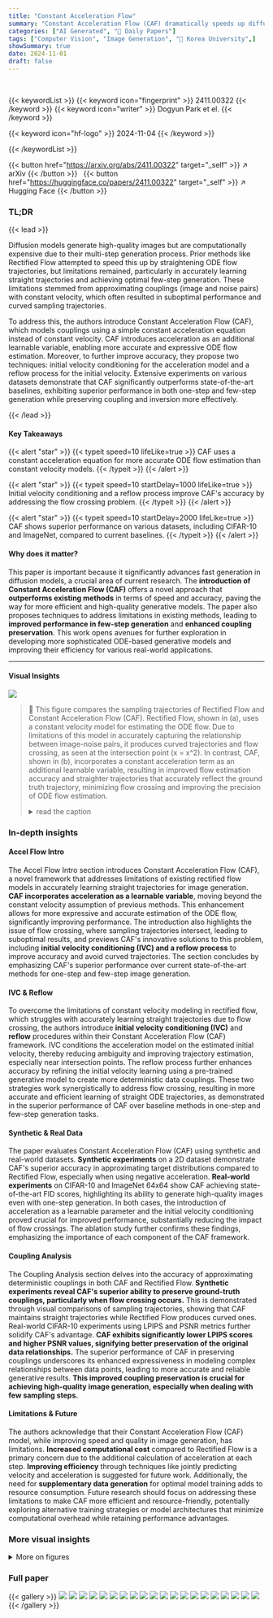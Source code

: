 ```yaml
---
title: "Constant Acceleration Flow"
summary: "Constant Acceleration Flow (CAF) dramatically speeds up diffusion model generation by using a constant acceleration equation, outperforming state-of-the-art methods with improved accuracy and few-step..."
categories: ["AI Generated", "🤗 Daily Papers"]
tags: ["Computer Vision", "Image Generation", "🏢 Korea University",]
showSummary: true
date: 2024-11-01
draft: false
---
```


<br>

{{< keywordList >}}
{{< keyword icon="fingerprint" >}} 2411.00322 {{< /keyword >}}
{{< keyword icon="writer" >}} Dogyun Park et el. {{< /keyword >}}
 
{{< keyword icon="hf-logo" >}} 2024-11-04 {{< /keyword >}}
 
{{< /keywordList >}}

{{< button href="https://arxiv.org/abs/2411.00322" target="_self" >}}
↗ arXiv
{{< /button >}}
&nbsp; 
{{< button href="https://huggingface.co/papers/2411.00322" target="_self" >}}
↗ Hugging Face
{{< /button >}}

### TL;DR


{{< lead >}}

Diffusion models generate high-quality images but are computationally expensive due to their multi-step generation process.  Prior methods like Rectified Flow attempted to speed this up by straightening ODE flow trajectories, but limitations remained, particularly in accurately learning straight trajectories and achieving optimal few-step generation. These limitations stemmed from approximating couplings (image and noise pairs) with constant velocity, which often resulted in suboptimal performance and curved sampling trajectories. 

To address this, the authors introduce Constant Acceleration Flow (CAF), which models couplings using a simple constant acceleration equation instead of constant velocity.  CAF introduces acceleration as an additional learnable variable, enabling more accurate and expressive ODE flow estimation.  Moreover, to further improve accuracy, they propose two techniques: initial velocity conditioning for the acceleration model and a reflow process for the initial velocity.  Extensive experiments on various datasets demonstrate that CAF significantly outperforms state-of-the-art baselines, exhibiting superior performance in both one-step and few-step generation while preserving coupling and inversion more effectively.

{{< /lead >}}


#### Key Takeaways

{{< alert "star" >}}
{{< typeit speed=10 lifeLike=true >}} CAF uses a constant acceleration equation for more accurate ODE flow estimation than constant velocity models. {{< /typeit >}}
{{< /alert >}}

{{< alert "star" >}}
{{< typeit speed=10 startDelay=1000 lifeLike=true >}} Initial velocity conditioning and a reflow process improve CAF's accuracy by addressing the flow crossing problem. {{< /typeit >}}
{{< /alert >}}

{{< alert "star" >}}
{{< typeit speed=10 startDelay=2000 lifeLike=true >}} CAF shows superior performance on various datasets, including CIFAR-10 and ImageNet, compared to current baselines. {{< /typeit >}}
{{< /alert >}}

#### Why does it matter?
This paper is important because it significantly advances fast generation in diffusion models, a crucial area of current research.  The **introduction of Constant Acceleration Flow (CAF)** offers a novel approach that **outperforms existing methods** in terms of speed and accuracy, paving the way for more efficient and high-quality generative models.  The paper also proposes techniques to address limitations in existing methods, leading to **improved performance in few-step generation** and **enhanced coupling preservation**.  This work opens avenues for further exploration in developing more sophisticated ODE-based generative models and improving their efficiency for various real-world applications.

------
#### Visual Insights



![](https://arxiv.org/html/2411.00322/x1.png)

> 🔼 This figure compares the sampling trajectories of Rectified Flow and Constant Acceleration Flow (CAF). Rectified Flow, shown in (a), uses a constant velocity model for estimating the ODE flow.  Due to limitations of this model in accurately capturing the relationship between image-noise pairs, it produces curved trajectories and flow crossing, as seen at the intersection point (x = x^2).  In contrast, CAF, shown in (b), incorporates a constant acceleration term as an additional learnable variable, resulting in improved flow estimation accuracy and straighter trajectories that accurately reflect the ground truth trajectory, minimizing flow crossing and improving the precision of ODE flow estimation.
> <details>
> <summary>read the caption</summary>
> (a) Rectified Flow
> </details>







### In-depth insights


#### Accel Flow Intro
The Accel Flow Intro section introduces Constant Acceleration Flow (CAF), a novel framework that addresses limitations of existing rectified flow models in accurately learning straight trajectories for image generation.  **CAF incorporates acceleration as a learnable variable**, moving beyond the constant velocity assumption of previous methods. This enhancement allows for more expressive and accurate estimation of the ODE flow, significantly improving performance.  The introduction also highlights the issue of flow crossing, where sampling trajectories intersect, leading to suboptimal results, and previews CAF's innovative solutions to this problem, including **initial velocity conditioning (IVC) and a reflow process** to improve accuracy and avoid curved trajectories. The section concludes by emphasizing CAF's superior performance over current state-of-the-art methods for one-step and few-step image generation.

#### IVC & Reflow
To overcome the limitations of constant velocity modeling in rectified flow, which struggles with accurately learning straight trajectories due to flow crossing, the authors introduce **initial velocity conditioning (IVC)** and **reflow** procedures within their Constant Acceleration Flow (CAF) framework.  IVC conditions the acceleration model on the estimated initial velocity, thereby reducing ambiguity and improving trajectory estimation, especially near intersection points. The reflow process further enhances accuracy by refining the initial velocity learning using a pre-trained generative model to create more deterministic data couplings. These two strategies work synergistically to address flow crossing, resulting in more accurate and efficient learning of straight ODE trajectories, as demonstrated in the superior performance of CAF over baseline methods in one-step and few-step generation tasks.

#### Synthetic & Real Data
The paper evaluates Constant Acceleration Flow (CAF) using synthetic and real-world datasets.  **Synthetic experiments** on a 2D dataset demonstrate CAF's superior accuracy in approximating target distributions compared to Rectified Flow, especially when using negative acceleration.  **Real-world experiments** on CIFAR-10 and ImageNet 64x64 show CAF achieving state-of-the-art FID scores, highlighting its ability to generate high-quality images even with one-step generation.  In both cases, the introduction of acceleration as a learnable parameter and the initial velocity conditioning proved crucial for improved performance, substantially reducing the impact of flow crossings. The ablation study further confirms these findings, emphasizing the importance of each component of the CAF framework.

#### Coupling Analysis
The Coupling Analysis section delves into the accuracy of approximating deterministic couplings in both CAF and Rectified Flow.  **Synthetic experiments reveal CAF's superior ability to preserve ground-truth couplings, particularly when flow crossing occurs.**  This is demonstrated through visual comparisons of sampling trajectories, showing that CAF maintains straight trajectories while Rectified Flow produces curved ones. Real-world CIFAR-10 experiments using LPIPS and PSNR metrics further solidify CAF's advantage. **CAF exhibits significantly lower LPIPS scores and higher PSNR values, signifying better preservation of the original data relationships.**  The superior performance of CAF in preserving couplings underscores its enhanced expressiveness in modeling complex relationships between data points, leading to more accurate and reliable generative results.  **This improved coupling preservation is crucial for achieving high-quality image generation, especially when dealing with few sampling steps.**

#### Limitations & Future
The authors acknowledge that their Constant Acceleration Flow (CAF) model, while improving speed and quality in image generation, has limitations.  **Increased computational cost** compared to Rectified Flow is a primary concern due to the additional calculation of acceleration at each step.  **Improving efficiency** through techniques like jointly predicting velocity and acceleration is suggested for future work.  Additionally, the need for **supplementary data generation** for optimal model training adds to resource consumption. Future research should focus on addressing these limitations to make CAF more efficient and resource-friendly, potentially exploring alternative training strategies or model architectures that minimize computational overhead while retaining performance advantages.


### More visual insights

<details>
<summary>More on figures
</summary>


![](https://arxiv.org/html/2411.00322/x2.png)

> 🔼 This figure, part (b) of Figure 1, illustrates the Constant Acceleration Flow (CAF) and how it addresses the flow crossing problem inherent in ODE flow models.  In contrast to Rectified Flow (part (a)), CAF introduces acceleration as a learnable parameter, enabling a more accurate representation of the ODE trajectories between the source and target data distributions.  Specifically, the diagram shows that CAF, utilizing Initial Velocity Conditioning (IVC), successfully minimizes ambiguity at the point where flow crossing occurs (x=x²), resulting in accurate and smoother sampling trajectories.
> <details>
> <summary>read the caption</summary>
> (b) Constant Acceleration Flow
> </details>



![](https://arxiv.org/html/2411.00322/x3.png)

> 🔼 This figure compares the performance of Rectified Flow and Constant Acceleration Flow (CAF) in addressing the flow crossing problem.  Rectified Flow, shown in (a), attempts to model the flow between data points using constant velocity, resulting in approximation errors and curved sampling trajectories when trajectories intersect at a point x<sub>t</sub> where x<sub>t</sub><sup>1</sup> = x<sub>t</sub><sup>2</sup>. In contrast, CAF, shown in (b), uses Initial Velocity Conditioning (IVC) to incorporate acceleration as a learnable variable. This allows CAF to more accurately estimate ground-truth trajectories by mitigating the ambiguity at intersection points and minimizing curved paths.
> <details>
> <summary>read the caption</summary>
> Figure 1: Initial Velocity Conditioning (IVC). We illustrate the importance of IVC to address the flow crossing problem, which hinders the learning of straight ODE trajectories during training. In Fig. 1(a), Rectified flow suffers from approximation errors at the overlapping point 𝐱tsubscript𝐱𝑡\mathbf{x}_{t}bold_x start_POSTSUBSCRIPT italic_t end_POSTSUBSCRIPT (where 𝐱t1=𝐱t2superscriptsubscript𝐱𝑡1superscriptsubscript𝐱𝑡2\mathbf{x}_{t}^{1}=\mathbf{x}_{t}^{2}bold_x start_POSTSUBSCRIPT italic_t end_POSTSUBSCRIPT start_POSTSUPERSCRIPT 1 end_POSTSUPERSCRIPT = bold_x start_POSTSUBSCRIPT italic_t end_POSTSUBSCRIPT start_POSTSUPERSCRIPT 2 end_POSTSUPERSCRIPT), resulting in curved sampling trajectories due to flow crossing. Conversely, Fig. 1(b) demonstrates that CAF, utilizing IVC, successfully estimates ground-truth trajectories by minimizing the ambiguity at 𝐱tsubscript𝐱𝑡\mathbf{x}_{t}bold_x start_POSTSUBSCRIPT italic_t end_POSTSUBSCRIPT.
> </details>



![](https://arxiv.org/html/2411.00322/x4.png)

> 🔼 Figure 2 displays a comparison of sample generation results between the 2-Rectified Flow and the Constant Acceleration Flow (CAF) methods using a 2D synthetic dataset.  The source distribution (π₀, blue) and target distribution (π₁, green) are modeled using Gaussian mixture models. The experiment uses a single sampling step (N=1).  The figure shows that 2-Rectified Flow often produces samples that deviate significantly from the target distribution (π₁). In contrast, CAF generates samples (orange) that closely match the target distribution (π₁), demonstrating its superior accuracy in estimating the target distribution.
> <details>
> <summary>read the caption</summary>
> Figure 2:  2D synthetic dataset. We compare results between 2-Rectified flow and our Constant Acceleration Flow (CAF) on 2D synthetic data. π0subscript𝜋0\pi_{0}italic_π start_POSTSUBSCRIPT 0 end_POSTSUBSCRIPT (blue) and π1subscript𝜋1\pi_{1}italic_π start_POSTSUBSCRIPT 1 end_POSTSUBSCRIPT (green) are source and target distributions parameterized by Gaussian mixture models. Here, the number of sampling steps is N=1𝑁1N=1italic_N = 1. While 2-Rectified flow frequently generates samples that deviate from π1subscript𝜋1\pi_{1}italic_π start_POSTSUBSCRIPT 1 end_POSTSUBSCRIPT, CAF more accurately estimates the target distribution π1subscript𝜋1\pi_{1}italic_π start_POSTSUBSCRIPT 1 end_POSTSUBSCRIPT. The generated samples (orange) from CAF form a more similar distribution as the target distribution π1subscript𝜋1\pi_{1}italic_π start_POSTSUBSCRIPT 1 end_POSTSUBSCRIPT.
> </details>



![](https://arxiv.org/html/2411.00322/x5.png)

> 🔼 This figure visualizes how different initial velocities, controlled by the hyperparameter *h*, influence the sampling trajectories in the Constant Acceleration Flow (CAF) model.  The plots show trajectories generated by sampling across seven steps (N=7) starting from a mixture of Gaussian distributions (π0) and aiming for another mixture of Gaussians (π1).  The variations in trajectories for different values of *h* demonstrate CAF's ability to adjust its flow characteristics through the initial velocity, resulting in different paths to reach the target distribution. This highlights CAF's flexibility in modeling complex couplings between initial and target distributions.
> <details>
> <summary>read the caption</summary>
> Figure 3: Sampling trajectories of CAF with different hℎhitalic_h. The sampling trajectories of CAF are displayed for different values of hℎhitalic_h, which determines the initial velocity and acceleration. π0subscript𝜋0\pi_{0}italic_π start_POSTSUBSCRIPT 0 end_POSTSUBSCRIPT and π1subscript𝜋1\pi_{1}italic_π start_POSTSUBSCRIPT 1 end_POSTSUBSCRIPT are mixtures of Gaussian distributions. We sample across sampling steps of N=7𝑁7N=7italic_N = 7 to show how sampling trajectories change with hℎhitalic_h.
> </details>



![](https://arxiv.org/html/2411.00322/x6.png)

> 🔼 This table presents a comparison of the performance of various generative models on the ImageNet 64x64 dataset.  The models are evaluated based on their Fréchet Inception Distance (FID) scores, which measure the quality of generated images by comparing their distribution to the true ImageNet distribution. Lower FID scores indicate better performance.  Additionally,  Inception Scores (IS) and recall are provided to give a more comprehensive evaluation of the models' ability to generate high-quality and diverse images. The table breaks down the performance of different model types, including GANs, diffusion models, consistency models, and the proposed Constant Acceleration Flow (CAF) model. Different numbers of sampling steps (N) are also considered to assess the trade-off between speed and image quality.
> <details>
> <summary>read the caption</summary>
> Table 2: Performance on ImageNet 64×64646464\times 6464 × 64.
> </details>



![](https://arxiv.org/html/2411.00322/x7.png)

> 🔼 This figure compares the sampling trajectories of Rectified Flow and Constant Acceleration Flow (CAF) during training.  Rectified flow, due to flow crossing issues, results in curved trajectories that deviate from the intended path between data points (x0 and x1). In contrast, CAF, utilizing Initial Velocity Conditioning (IVC), effectively learns straight trajectories by mitigating the ambiguity at the intersection points, leading to more accurate estimation of ODE flows.
> <details>
> <summary>read the caption</summary>
> (a)
> </details>



![](https://arxiv.org/html/2411.00322/x8.png)

> 🔼 This figure shows a comparison of coupling preservation between Rectified Flow and CAF.  The top row shows the ground truth (GT) coupling.  The second row displays the results from 2-Rectified Flow (2-RF).  The bottom row shows the results obtained using CAF. Each column represents a different image pair, demonstrating how CAF preserves the coupling more accurately than Rectified Flow, especially when the sampling trajectories would otherwise intersect (flow crossing). The LPIPS scores are shown in parentheses to quantitatively assess the similarity of the generated image to the ground truth.
> <details>
> <summary>read the caption</summary>
> (b)
> </details>



![](https://arxiv.org/html/2411.00322/x9.png)

> 🔼 Figure 4 presents a qualitative comparison of image generation results between the 2-Rectified Flow model and the Constant Acceleration Flow (CAF) model proposed in the paper.  The comparison is done using the CIFAR-10 dataset, a standard benchmark for image generation. Two different numbers of sampling steps (N=1 and N=10) are used to generate images. For each setting, the same input noise vector,  𝐱0, is fed to both models. The resulting generated images, 𝐱1, are then displayed. The figure demonstrates that CAF generates images that are visually more realistic and detailed than 2-Rectified Flow, particularly when using fewer sampling steps (N=1). This improved quality highlights the advantages of CAF in generating high-quality images efficiently.
> <details>
> <summary>read the caption</summary>
> Figure 4: Qualitative results on CIFAR-10. We compare the quality of generated images from 2-Rectified flow and CAF (Ours) with N=1𝑁1N=1italic_N = 1 and 10101010. Each image 𝐱1subscript𝐱1\mathbf{x}_{1}bold_x start_POSTSUBSCRIPT 1 end_POSTSUBSCRIPT is generated from the same 𝐱0subscript𝐱0\mathbf{x}_{0}bold_x start_POSTSUBSCRIPT 0 end_POSTSUBSCRIPT for both models. CAF generates more vivid images with intricate details than 2-RF for both N𝑁Nitalic_N.
> </details>



![](https://arxiv.org/html/2411.00322/x10.png)

> 🔼 This table presents a quantitative comparison of coupling preservation between the 2-Rectified Flow and the proposed Constant Acceleration Flow (CAF). Coupling preservation refers to how well the model maintains the relationships between the initial noise (x0) and the target image (x1) during the generation process.  The table shows the LPIPS (Learned Perceptual Image Patch Similarity) score and the PSNR (Peak Signal-to-Noise Ratio) between the generated image from the initial noise and the ground truth image from the training data.  Lower LPIPS scores indicate better perceptual similarity, while higher PSNR values indicate better structural similarity.
> <details>
> <summary>read the caption</summary>
> Table 3: Coupling preservation.
> </details>



![](https://arxiv.org/html/2411.00322/x11.png)

> 🔼 This table compares the straightness of the learned ODE trajectories for two different models, 2-Rectified Flow and CAF (Constant Acceleration Flow), across two datasets: a synthetic 2D dataset and the CIFAR-10 dataset. The straightness is measured using the Normalized Flow Straightness Score (NFSS), which quantifies how closely the learned trajectory follows a straight line. Lower scores indicate greater straightness and better efficiency.  The results show that CAF achieves a lower NFSS score than 2-Rectified Flow, indicating that CAF learns straighter ODE trajectories.
> <details>
> <summary>read the caption</summary>
> Table 4: Flow straightness comparison.
> </details>



![](https://arxiv.org/html/2411.00322/x12.png)

> 🔼 This table presents the results of an ablation study conducted on the CIFAR-10 dataset using a one-step generation model (N=1).  The study systematically examines the contribution of different components within the Constant Acceleration Flow (CAF) framework.  Specifically, it compares the performance of various configurations, including baselines (Rectified Flow and 2-Rectified Flow),  and versions of CAF with or without initial velocity conditioning (IVC) and/or a reflow procedure.  The primary metric used for evaluation is the Fréchet Inception Distance (FID), a measure of image quality.  This allows for a quantitative assessment of the impact of each individual component on the overall model performance.
> <details>
> <summary>read the caption</summary>
> Table 5: Ablation study on CIFAR-10 (N=1𝑁1N=1italic_N = 1).
> </details>



![](https://arxiv.org/html/2411.00322/x13.png)

> 🔼 This figure shows a comparison of sampling trajectories between Rectified Flow and CAF on a 2D synthetic dataset.  The blue and green dots represent the source (π₀) and target (π₁) distributions respectively, while the orange dots show the generated samples.  Rectified flow frequently produces samples that deviate from the target distribution, while CAF's samples are much closer to the target.  Different subplots illustrate this comparison for different values of h, a hyperparameter controlling the initial velocity in CAF, demonstrating how CAF's sampling trajectories change.
> <details>
> <summary>read the caption</summary>
> (a)
> </details>



![](https://arxiv.org/html/2411.00322/x14.png)

> 🔼 This figure shows qualitative results comparing the performance of 2-Rectified Flow and CAF on CIFAR-10.  For both models, images are generated from the same starting noise (x0) for both one step (N=1) and ten steps (N=10). The comparison highlights the superior image quality produced by CAF, which generates more vivid images with finer details than 2-Rectified Flow in both cases.
> <details>
> <summary>read the caption</summary>
> (b)
> </details>



![](https://arxiv.org/html/2411.00322/x15.png)

> 🔼 Figure 5 demonstrates how Constant Acceleration Flow (CAF) addresses the flow crossing problem, which hinders the accurate learning of straight ODE trajectories during training.  Panel (a) shows sampling trajectories for both Rectified Flow (RF) and CAF.  RF's trajectories intersect due to the flow crossing problem, which results in the model learning inaccurate trajectories and rewiring the flow.  CAF, however, successfully preserves the coupling between the source (x0) and target (x1) distributions by accurately learning straight trajectories without intersections. Panel (b) illustrates the improved image generation results of CAF compared to RF. CAF accurately generates target images from a given noise, for example, a car from car noise, while RF often fails, generating unrelated images (e.g., a frog from car noise). LPIPS (Learned Perceptual Image Patch Similarity) scores quantify the perceptual difference between the ground truth images and the generated images.
> <details>
> <summary>read the caption</summary>
> Figure 5: Experiments for coupling preservation. (a) We plot the sampling trajectories during training where their interpolation paths ℐℐ\mathcal{I}caligraphic_I are crossed. Due to the flow crossing, RF (top) rewires the coupling, whereas CAF (bottom) preserves the coupling of training data. (b) CAF accurately generates target images from the given noise (e.g., a car from the car noise), while RF often fails (e.g., a frog from the car noise). LPIPS [52] values are in parentheses.
> </details>



![](https://arxiv.org/html/2411.00322/extracted/5970431/supple_figures/ctm.png)

> 🔼 This table presents a quantitative comparison of reconstruction error achieved by different models.  The models are evaluated on their ability to reconstruct an image from its encoded representation.  Lower values of PSNR (Peak Signal-to-Noise Ratio) and LPIPS (Learned Perceptual Image Patch Similarity) indicate better reconstruction quality, meaning a more accurate reproduction of the original image.
> <details>
> <summary>read the caption</summary>
> Table 6: Reconstruction error.
> </details>



![](https://arxiv.org/html/2411.00322/x16.png)

> 🔼 This table presents the results of a box inpainting task, a real-world application of the proposed Constant Acceleration Flow (CAF) model.  It compares the performance of CAF against several baseline models (CM, CTM, 2-Rectified Flow) in terms of FID (Fréchet Inception Distance) scores.  The number of forward diffusion steps (NFE) used by each model is also shown.  Lower FID scores indicate better image quality, reflecting how well the model reconstructs the missing parts of the image. The table demonstrates the superior performance of CAF in this task, achieving lower FID scores with fewer steps than the baselines.  This highlights CAF's efficiency and accuracy in a practical application.
> <details>
> <summary>read the caption</summary>
> Table 7: Box inpainting.
> </details>



![](https://arxiv.org/html/2411.00322/x17.png)

> 🔼 This table compares the performance of Constant Acceleration Flow (CAF) and Accelerated Gradient Method (AGM).  It highlights key differences in their approach to modeling acceleration (constant vs. time-varying), the presence of a closed-form solution for sampling, whether a reflow process is employed for improving velocity estimation, and the resulting FID scores achieved on the CIFAR-10 dataset.  The table showcases CAF's advantage in terms of computational efficiency and performance, as it achieves significantly better FID scores with a simpler, constant acceleration model and one-step sampling.
> <details>
> <summary>read the caption</summary>
> Table 8: Comparison between AGM and CAF.
> </details>



![](https://arxiv.org/html/2411.00322/x18.png)

> 🔼 This figure shows the results of generating samples from different models on 2D synthetic datasets.  The top row displays the results from a 2-Rectified Flow model, while the subsequent rows show results from a Constant Acceleration Flow (CAF) model with different hyperparameters (h = 0, 1, 2).  Each model's output is visualized with colored points, with the starting distribution represented in blue and the target distribution in green. The generated samples are shown in orange.  The image helps visualize the effectiveness of CAF in accurately generating samples that closely resemble the target distribution compared to 2-Rectified Flow. The different values of 'h' highlight how the initial velocity influences the generated samples, showcasing the model's flexibility.
> <details>
> <summary>read the caption</summary>
> (a) Generation results
> </details>



![](https://arxiv.org/html/2411.00322/x19.png)

> 🔼 This figure visualizes how different values of the hyperparameter *h* influence the sampling trajectories in the Constant Acceleration Flow (CAF) model.  The hyperparameter *h* scales the initial velocity, which in turn affects the acceleration and overall trajectory shape. The figure shows trajectories for three distinct *h* values (h=0, h=1, h=2), demonstrating how *h* controls the characteristics of the flow: h=1 simulates constant velocity flows; h<1 implies positive acceleration and h>1 indicates negative acceleration. The plot helps to illustrate the model's ability to learn complex trajectories by adjusting the acceleration and how this impacts its ability to precisely approximate the ODE flow between two probability distributions.
> <details>
> <summary>read the caption</summary>
> (b) Sampling trajectories with different hℎhitalic_h
> </details>



</details>






### Full paper

{{< gallery >}}
<img src="https://ai-paper-reviewer.com/2411.00322/1.png" class="grid-w50 md:grid-w33 xl:grid-w25" />
<img src="https://ai-paper-reviewer.com/2411.00322/2.png" class="grid-w50 md:grid-w33 xl:grid-w25" />
<img src="https://ai-paper-reviewer.com/2411.00322/3.png" class="grid-w50 md:grid-w33 xl:grid-w25" />
<img src="https://ai-paper-reviewer.com/2411.00322/4.png" class="grid-w50 md:grid-w33 xl:grid-w25" />
<img src="https://ai-paper-reviewer.com/2411.00322/5.png" class="grid-w50 md:grid-w33 xl:grid-w25" />
<img src="https://ai-paper-reviewer.com/2411.00322/6.png" class="grid-w50 md:grid-w33 xl:grid-w25" />
<img src="https://ai-paper-reviewer.com/2411.00322/7.png" class="grid-w50 md:grid-w33 xl:grid-w25" />
<img src="https://ai-paper-reviewer.com/2411.00322/8.png" class="grid-w50 md:grid-w33 xl:grid-w25" />
<img src="https://ai-paper-reviewer.com/2411.00322/9.png" class="grid-w50 md:grid-w33 xl:grid-w25" />
<img src="https://ai-paper-reviewer.com/2411.00322/10.png" class="grid-w50 md:grid-w33 xl:grid-w25" />
<img src="https://ai-paper-reviewer.com/2411.00322/11.png" class="grid-w50 md:grid-w33 xl:grid-w25" />
<img src="https://ai-paper-reviewer.com/2411.00322/12.png" class="grid-w50 md:grid-w33 xl:grid-w25" />
<img src="https://ai-paper-reviewer.com/2411.00322/13.png" class="grid-w50 md:grid-w33 xl:grid-w25" />
<img src="https://ai-paper-reviewer.com/2411.00322/14.png" class="grid-w50 md:grid-w33 xl:grid-w25" />
<img src="https://ai-paper-reviewer.com/2411.00322/15.png" class="grid-w50 md:grid-w33 xl:grid-w25" />
<img src="https://ai-paper-reviewer.com/2411.00322/16.png" class="grid-w50 md:grid-w33 xl:grid-w25" />
<img src="https://ai-paper-reviewer.com/2411.00322/17.png" class="grid-w50 md:grid-w33 xl:grid-w25" />
<img src="https://ai-paper-reviewer.com/2411.00322/18.png" class="grid-w50 md:grid-w33 xl:grid-w25" />
<img src="https://ai-paper-reviewer.com/2411.00322/19.png" class="grid-w50 md:grid-w33 xl:grid-w25" />
<img src="https://ai-paper-reviewer.com/2411.00322/20.png" class="grid-w50 md:grid-w33 xl:grid-w25" />
{{< /gallery >}}